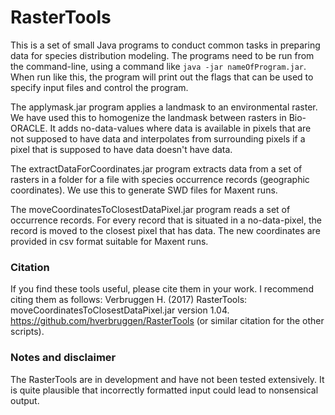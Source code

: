 # RasterTools

This is a set of small Java programs to conduct common tasks in preparing data for species distribution modeling. The programs need to be run from the command-line, using a command like `java -jar nameOfProgram.jar`. When run like this, the program will print out the flags that can be used to specify input files and control the program.

The applymask.jar program applies a landmask to an environmental raster. We have used this to homogenize the landmask between rasters in Bio-ORACLE. It adds no-data-values where data is available in pixels that are not supposed to have data and interpolates from surrounding pixels if a pixel that is supposed to have data doesn't have data.

The extractDataForCoordinates.jar program extracts data from a set of rasters in a folder for a file with species occurrence records (geographic coordinates). We use this to generate SWD files for Maxent runs.

The moveCoordinatesToClosestDataPixel.jar program reads a set of occurrence records. For every record that is situated in a no-data-pixel, the record is moved to the closest pixel that has data. The new coordinates are provided in csv format suitable for Maxent runs.

### Citation
If you find these tools useful, please cite them in your work. I recommend citing them as follows:
Verbruggen H. (2017) RasterTools: moveCoordinatesToClosestDataPixel.jar version 1.04. https://github.com/hverbruggen/RasterTools
(or similar citation for the other scripts).

### Notes and disclaimer
The RasterTools are in development and have not been tested extensively. It is quite plausible that incorrectly formatted input could lead to nonsensical output.
